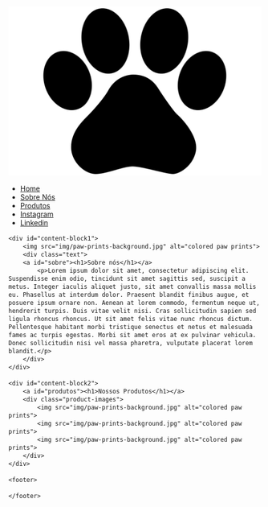 <!DOCTYPE html>
<html lang="en">
<head>
    <meta charset="UTF-8">
    <meta name="viewport" content="width=device-width, initial-scale=1.0">
    <link rel="stylesheet" href="/styles/main_style.css">
    <link rel="stylesheet" href="https://stackpath.bootstrapcdn.com/font-awesome/4.7.0/css/font-awesome.min.css">
</head>
<body>
    <nav>
        <div id="img_header">
            <img src="logos/company_logo.jpg" alt="company logo">
        </div>
         <ul id="nav-bar">
             <li>
                <a href="#">
                    <div class="icon">
                        <i class="fa fa-home" aria-hidden="true"></i>
                        <i class="fa fa-home" aria-hidden="true"></i>
                    </div>
                    <div class="name"><span data-text="Home">Home</span></div>
                </a>
            </li>
            <li>
                <a href="#sobre">
                    <div class="icon">
                        <i class="fa fa-paw" aria-hidden="true"></i>    
                        <i class="fa fa-paw" aria-hidden="true"></i>                   
                    </div>
                    <div class="name"><span data-text="Sobre Nós">Sobre Nós</span></div>
                </a>
            </li>
            <li>
                <a href="#produtos">
                    <div class="icon">
                        <i class="fa fa-shopping-cart" aria-hidden="true"></i>
                        <i class="fa fa-shopping-cart" aria-hidden="true"></i>
                    </div>
                    <div class="name"><span data-text="Produtos">Produtos</span></div>
                </a>
            </li>
            <li>
                <a href="https://www.instagram.com/jeanpdp/" target="_blank">
                    <div class="icon">
                        <i class="fa fa-instagram" aria-hidden="true"></i>
                        <i class="fa fa-instagram" aria-hidden="true"></i>
                    </div>
                    <div class="name"><span data-text="Instagram">Instagram</span></div>
                </a>
            </li>
            <li>
                <a href="https://www.linkedin.com/in/jean-jacques000/" target="_blank">
                    <div class="icon">
                        <i class="fa fa-linkedin" aria-hidden="true"></i>
                        <i class="fa fa-linkedin" aria-hidden="true"></i>
                    </div>
                    <div class="name"><span data-text="Linkedin">Linkedin</span></div>
                </a>
            </li>
        </ul>
    </nav>

    <div id="content-block1">
        <img src="img/paw-prints-background.jpg" alt="colored paw prints">
        <div class="text">
        <a id="sobre"><h1>Sobre nós</h1></a>
            <p>Lorem ipsum dolor sit amet, consectetur adipiscing elit. Suspendisse enim odio, tincidunt sit amet sagittis sed, suscipit a metus. Integer iaculis aliquet justo, sit amet convallis massa mollis eu. Phasellus at interdum dolor. Praesent blandit finibus augue, et posuere ipsum ornare non. Aenean at lorem commodo, fermentum neque ut, hendrerit turpis. Duis vitae velit nisi. Cras sollicitudin sapien sed ligula rhoncus rhoncus. Ut sit amet felis vitae nunc rhoncus dictum. Pellentesque habitant morbi tristique senectus et netus et malesuada fames ac turpis egestas. Morbi sit amet eros at ex pulvinar vehicula. Donec sollicitudin nisi vel massa pharetra, vulputate placerat lorem blandit.</p>
        </div>
    </div>

    <div id="content-block2">
        <a id="produtos"><h1>Nossos Produtos</h1></a>
        <div class="product-images">
            <img src="img/paw-prints-background.jpg" alt="colored paw prints">
            <img src="img/paw-prints-background.jpg" alt="colored paw prints">
            <img src="img/paw-prints-background.jpg" alt="colored paw prints">
        </div>
    </div>

    <footer>

    </footer>
</body>
</html>
